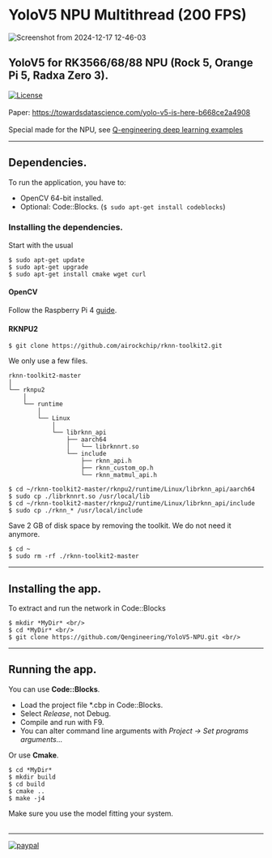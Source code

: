 # YoloV5 NPU Multithread (200 FPS)

![Screenshot from 2024-12-17 12-46-03](https://github.com/user-attachments/assets/96072118-8567-4f1f-a90c-451d08bd2526)


## YoloV5 for RK3566/68/88 NPU (Rock 5, Orange Pi 5, Radxa Zero 3). <br/>
[![License](https://img.shields.io/badge/License-BSD%203--Clause-blue.svg)](https://opensource.org/licenses/BSD-3-Clause)<br/><br/>
Paper: https://towardsdatascience.com/yolo-v5-is-here-b668ce2a4908<br/><br/>
Special made for the NPU, see [Q-engineering deep learning examples](https://qengineering.eu/deep-learning-examples-on-raspberry-32-64-os.html)

------------

## Dependencies.
To run the application, you have to:
- OpenCV 64-bit installed.
- Optional: Code::Blocks. (```$ sudo apt-get install codeblocks```)

### Installing the dependencies.
Start with the usual 
```
$ sudo apt-get update 
$ sudo apt-get upgrade
$ sudo apt-get install cmake wget curl
```
#### OpenCV
Follow the Raspberry Pi 4 [guide](https://qengineering.eu/install-opencv-on-raspberry-64-os.html).<br>

#### RKNPU2
```
$ git clone https://github.com/airockchip/rknn-toolkit2.git
```
We only use a few files.
```
rknn-toolkit2-master
│      
└── rknpu2
    │      
    └── runtime
        │       
        └── Linux
            │      
            └── librknn_api
                ├── aarch64
                │   └── librknnrt.so
                └── include
                    ├── rknn_api.h
                    ├── rknn_custom_op.h
                    └── rknn_matmul_api.h

$ cd ~/rknn-toolkit2-master/rknpu2/runtime/Linux/librknn_api/aarch64
$ sudo cp ./librknnrt.so /usr/local/lib
$ cd ~/rknn-toolkit2-master/rknpu2/runtime/Linux/librknn_api/include
$ sudo cp ./rknn_* /usr/local/include
```
Save 2 GB of disk space by removing the toolkit. We do not need it anymore.
```
$ cd ~
$ sudo rm -rf ./rknn-toolkit2-master
```

------------

## Installing the app.
To extract and run the network in Code::Blocks <br/>
```
$ mkdir *MyDir* <br/>
$ cd *MyDir* <br/>
$ git clone https://github.com/Qengineering/YoloV5-NPU.git <br/>
```

------------

## Running the app.
You can use **Code::Blocks**.
- Load the project file *.cbp in Code::Blocks.
- Select _Release_, not Debug.
- Compile and run with F9.
- You can alter command line arguments with _Project -> Set programs arguments..._ 

Or use **Cmake**.
```
$ cd *MyDir*
$ mkdir build
$ cd build
$ cmake ..
$ make -j4
```
Make sure you use the model fitting your system.<br><br>

------------

[![paypal](https://qengineering.eu/images/TipJarSmall4.png)](https://www.paypal.com/cgi-bin/webscr?cmd=_s-xclick&hosted_button_id=CPZTM5BB3FCYL) 
